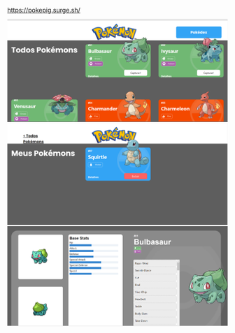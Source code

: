 https://pokepig.surge.sh/

![Alt text](<pokedex 1.png>)
![Alt text](<pokedex 2.png>)
![Alt text](<pokedex 3.png>)

